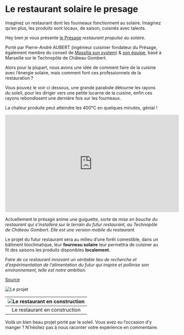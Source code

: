 # Le restaurant solaire le presage

Imaginez un restaurant dont les fourneaux fonctionnent au solaire.
Imaginez qu’en plus, les produits sont locaux, de saison, cuisinés avec talents.

Hey bien je vous présente [le Présage](https://lepresage.fr/)
*restaurant propulsé au solaire*.

Porté par Pierre-André AUBERT
(ingénieur cuisinier fondateur du Présage,
également membre du conseil de [Massilia sun system](https://massiliasunsystem.org/))
& [son équipe](https://lepresage.fr/blog/qui-sommes-nous/),
basé à Marseille sur le Technopôle de Château Gombert.

Alors pour la plupart,
nous avons une idée de comment faire de la cuisine avec l’énergie solaire,
mais comment font ces professionnels de la restauration ?

Vous pouvez le voir ci dessous,
une grande parabole détourne les rayons du soleil,
pour les diriger vers une petite lucarne de la cuisine,
enfin ces rayons rebondissent une dernière fois sur les fourneaux.

La chaleur produite peut atteindre les 400°C en quelques minutes, génial !

<div class="iframe-container">
  <iframe
    width="560"
    height="315"
    src="https://www.youtube.com/embed/FfT5Yvc9VRM"
    title="YouTube video player"
    frameborder="0"
    allow="accelerometer; autoplay; clipboard-write; encrypted-media; gyroscope; picture-in-picture"
    allowfullscreen="">
  </iframe>
</div>

Actuellement le présage anime une guiguette,
sorte de *mise en bouche du restaurant qui s’installera sur le terrain du futur restaurant,
au Technopôle de Château Gombert.*
*Elle est une version mobile du restaurant.*

Le projet du futur restaurant sera au milieu d’une forêt comestible,
dans un bâtiment bioclimatique,
leur&nbsp;**fourneau solaire**&nbsp;leur permettra de cuisiner
au fil des saisons les produits disponibles&nbsp;**localement**.

*Faire de ce restaurant innovant un véritable lieu de recherche
et d’expérimentation de l’alimentation du futur qui inspire
et pollinise son environnement, telle est notre ambition.*

[Source](https://lepresage.fr/blog/inscription-investissement/)

![Le projet](https://lepresage.fr/blog/wp-content/uploads/MAR-PRESA-Planche-1200x800-1.jpg)

|![Le restaurant en construction](https://lepresage.fr/blog/wp-content/uploads/projet.jpg)|
|:--:|
|Le restaurant en construction|

Voilà un bien beau projet porté par le soleil.
Vous avez eu l’occasion d’y manger ?
N’hésitez pas à nous raconter votre expérience en commentaire.
